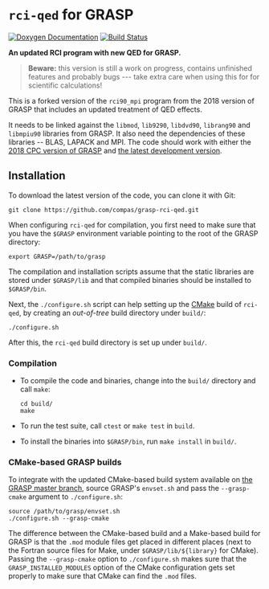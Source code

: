 # `rci-qed` for GRASP

[![Doxygen Documentation][doc-img]][doc-url]
[![Build Status][travis-img]][travis-url]

**An updated RCI program with new QED for GRASP.**

> **Beware:** this version is still a work on progress, contains unfinished features and probably bugs --- take extra care when using this for for scientific calculations!

This is a forked version of the `rci90_mpi` program from the 2018 version of GRASP that includes an updated treatment of QED effects.

It needs to be linked against the `libmod`, `lib9290`, `libdvd90`, `librang90` and `libmpiu90` libraries from GRASP.
It also need the dependencies of these libraries -- BLAS, LAPACK and MPI.
The code should work with either the [2018 CPC version of GRASP][compas-grasp-2018] and [the latest development version][compas-grasp].

## Installation

To download the latest version of the code, you can clone it with Git:

```
git clone https://github.com/compas/grasp-rci-qed.git
```

When configuring `rci-qed` for compilation, you first need to make sure that you have the `$GRASP` environment variable pointing to the root of the GRASP directory:

```
export GRASP=/path/to/grasp
```

The compilation and installation scripts assume that the static libraries are stored under `$GRASP/lib` and that compiled binaries should be installed to `$GRASP/bin`.

Next, the `./configure.sh` script can help setting up the [CMake](https://cmake.org/) build of `rci-qed`, by creating an _out-of-tree_ build directory under `build/`:

```
./configure.sh
```

After this, the `rci-qed` build directory is set up under `build/`.

### Compilation

* To compile the code and binaries, change into the `build/` directory and call `make`:

  ```
  cd build/
  make
  ```

* To run the test suite, call `ctest` or `make test` in `build`.

* To install the binaries into `$GRASP/bin`, run `make install` in `build/`.

### CMake-based GRASP builds

To integrate with the updated CMake-based build system available on [the GRASP master branch][compas-grasp], source GRASP's `envset.sh` and pass the `--grasp-cmake` argument to `./configure.sh`:

```
source /path/to/grasp/envset.sh
./configure.sh --grasp-cmake
```

The difference between the CMake-based build and a Make-based build for GRASP is that the `.mod` module files get placed in different places (next to the Fortran source files for Make, under `$GRASP/lib/${library}` for CMake).
Passing the `--grasp-cmake` option to `./configure.sh` makes sure that the `GRASP_INSTALLED_MODULES` option of the CMake configuration gets set properly to make sure that CMake can find the `.mod` files.

[compas-grasp]: https://github.com/compas/grasp
[compas-grasp-2018]: https://github.com/compas/grasp/releases/tag/2018-12-03
[doc-img]: https://img.shields.io/badge/documentation-master-blue.svg
[doc-url]: http://compas.github.io/grasp-rci-qed/
[travis-img]: https://travis-ci.com/compas/grasp-rci-qed.svg?token=J2TJDmxGV6c9f8C3LXps&branch=master
[travis-url]: https://travis-ci.com/compas/grasp-rci-qed
